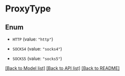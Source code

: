 # ProxyType

## Enum


* `HTTP` (value: `"http"`)

* `SOCKS4` (value: `"socks4"`)

* `SOCKS5` (value: `"socks5"`)


[[Back to Model list]](../README.md#documentation-for-models) [[Back to API list]](../README.md#documentation-for-api-endpoints) [[Back to README]](../README.md)


